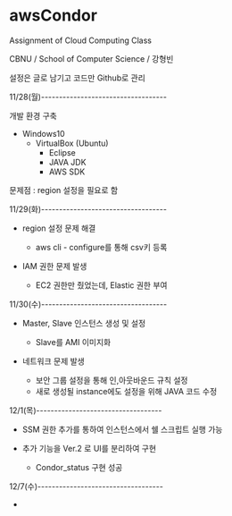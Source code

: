 # awsCondor
Assignment of Cloud Computing Class

CBNU / School of Computer Science / 강형빈

설정은 글로 남기고 코드만 Github로 관리

11/28(월)-----------------------------------

개발 환경 구축

- Windows10
  - VirtualBox (Ubuntu)
    - Eclipse
    - JAVA JDK
    - AWS SDK

문제점 : region 설정을 필요로 함

11/29(화)-----------------------------------

- region 설정 문제 해결
  - aws cli - configure를 통해 csv키 등록

- IAM 권한 문제 발생
  - EC2 권한만 줬었는데, Elastic 권한 부여
 
 11/30(수)-----------------------------------

- Master, Slave 인스턴스 생성 및 설정
  - Slave를 AMI 이미지화
 
- 네트워크 문제 발생
  - 보안 그룹 설정을 통해 인,아웃바운드 규칙 설정
  - 새로 생성될 instance에도 설정을 위해 JAVA 코드 수정
  
12/1(목)-----------------------------------

- SSM 권한 추가를 통하여 인스턴스에서 쉘 스크립트 실행 가능
 
- 추가 기능을 Ver.2 로 UI를 분리하여 구현
  - Condor_status 구현 성공
 
 12/7(수)-----------------------------------

- 

